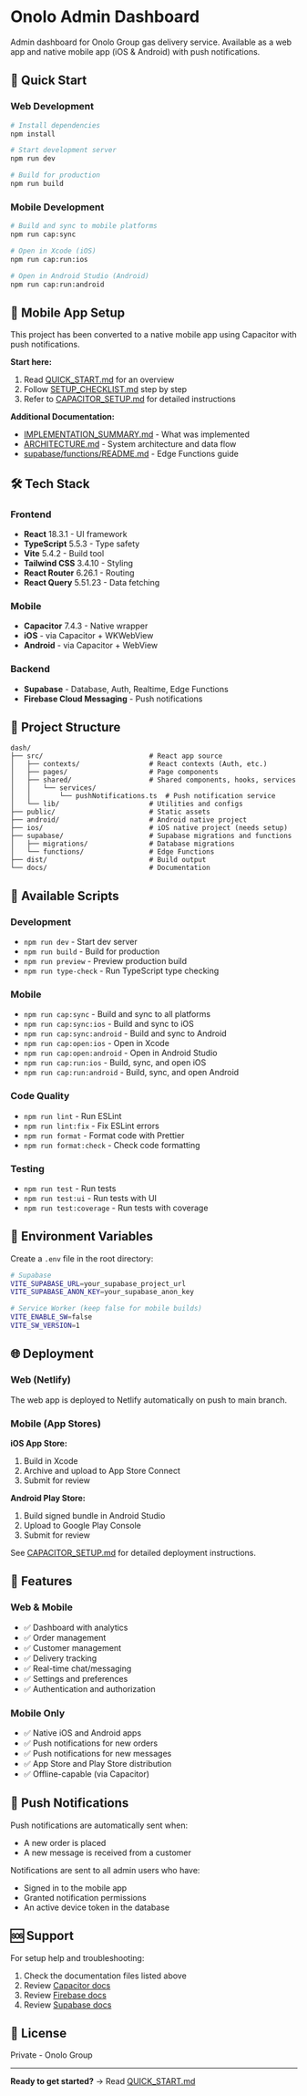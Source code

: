 # Onolo Admin Dashboard

Admin dashboard for Onolo Group gas delivery service. Available as a web app and native mobile app (iOS & Android) with push notifications.

## 🚀 Quick Start

### Web Development

```bash
# Install dependencies
npm install

# Start development server
npm run dev

# Build for production
npm run build
```

### Mobile Development

```bash
# Build and sync to mobile platforms
npm run cap:sync

# Open in Xcode (iOS)
npm run cap:run:ios

# Open in Android Studio (Android)
npm run cap:run:android
```

## 📱 Mobile App Setup

This project has been converted to a native mobile app using Capacitor with push notifications.

**Start here:**
1. Read [QUICK_START.md](./QUICK_START.md) for an overview
2. Follow [SETUP_CHECKLIST.md](./SETUP_CHECKLIST.md) step by step
3. Refer to [CAPACITOR_SETUP.md](./CAPACITOR_SETUP.md) for detailed instructions

**Additional Documentation:**
- [IMPLEMENTATION_SUMMARY.md](./IMPLEMENTATION_SUMMARY.md) - What was implemented
- [ARCHITECTURE.md](./ARCHITECTURE.md) - System architecture and data flow
- [supabase/functions/README.md](./supabase/functions/README.md) - Edge Functions guide

## 🛠️ Tech Stack

### Frontend
- **React** 18.3.1 - UI framework
- **TypeScript** 5.5.3 - Type safety
- **Vite** 5.4.2 - Build tool
- **Tailwind CSS** 3.4.10 - Styling
- **React Router** 6.26.1 - Routing
- **React Query** 5.51.23 - Data fetching

### Mobile
- **Capacitor** 7.4.3 - Native wrapper
- **iOS** - via Capacitor + WKWebView
- **Android** - via Capacitor + WebView

### Backend
- **Supabase** - Database, Auth, Realtime, Edge Functions
- **Firebase Cloud Messaging** - Push notifications

## 📂 Project Structure

```
dash/
├── src/                          # React app source
│   ├── contexts/                 # React contexts (Auth, etc.)
│   ├── pages/                    # Page components
│   ├── shared/                   # Shared components, hooks, services
│   │   └── services/
│   │       └── pushNotifications.ts  # Push notification service
│   └── lib/                      # Utilities and configs
├── public/                       # Static assets
├── android/                      # Android native project
├── ios/                          # iOS native project (needs setup)
├── supabase/                     # Supabase migrations and functions
│   ├── migrations/               # Database migrations
│   └── functions/                # Edge Functions
├── dist/                         # Build output
└── docs/                         # Documentation
```

## 🔧 Available Scripts

### Development
- `npm run dev` - Start dev server
- `npm run build` - Build for production
- `npm run preview` - Preview production build
- `npm run type-check` - Run TypeScript type checking

### Mobile
- `npm run cap:sync` - Build and sync to all platforms
- `npm run cap:sync:ios` - Build and sync to iOS
- `npm run cap:sync:android` - Build and sync to Android
- `npm run cap:open:ios` - Open in Xcode
- `npm run cap:open:android` - Open in Android Studio
- `npm run cap:run:ios` - Build, sync, and open iOS
- `npm run cap:run:android` - Build, sync, and open Android

### Code Quality
- `npm run lint` - Run ESLint
- `npm run lint:fix` - Fix ESLint errors
- `npm run format` - Format code with Prettier
- `npm run format:check` - Check code formatting

### Testing
- `npm run test` - Run tests
- `npm run test:ui` - Run tests with UI
- `npm run test:coverage` - Run tests with coverage

## 🔐 Environment Variables

Create a `.env` file in the root directory:

```bash
# Supabase
VITE_SUPABASE_URL=your_supabase_project_url
VITE_SUPABASE_ANON_KEY=your_supabase_anon_key

# Service Worker (keep false for mobile builds)
VITE_ENABLE_SW=false
VITE_SW_VERSION=1
```

## 🌐 Deployment

### Web (Netlify)
The web app is deployed to Netlify automatically on push to main branch.

### Mobile (App Stores)

**iOS App Store:**
1. Build in Xcode
2. Archive and upload to App Store Connect
3. Submit for review

**Android Play Store:**
1. Build signed bundle in Android Studio
2. Upload to Google Play Console
3. Submit for review

See [CAPACITOR_SETUP.md](./CAPACITOR_SETUP.md) for detailed deployment instructions.

## 📱 Features

### Web & Mobile
- ✅ Dashboard with analytics
- ✅ Order management
- ✅ Customer management
- ✅ Delivery tracking
- ✅ Real-time chat/messaging
- ✅ Settings and preferences
- ✅ Authentication and authorization

### Mobile Only
- ✅ Native iOS and Android apps
- ✅ Push notifications for new orders
- ✅ Push notifications for new messages
- ✅ App Store and Play Store distribution
- ✅ Offline-capable (via Capacitor)

## 🔔 Push Notifications

Push notifications are automatically sent when:
- A new order is placed
- A new message is received from a customer

Notifications are sent to all admin users who have:
- Signed in to the mobile app
- Granted notification permissions
- An active device token in the database

## 🆘 Support

For setup help and troubleshooting:
1. Check the documentation files listed above
2. Review [Capacitor docs](https://capacitorjs.com/docs)
3. Review [Firebase docs](https://firebase.google.com/docs)
4. Review [Supabase docs](https://supabase.com/docs)

## 📄 License

Private - Onolo Group

---

**Ready to get started?** → Read [QUICK_START.md](./QUICK_START.md)
